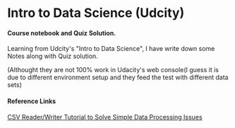 # Intro to Data Science (Udcity)


####  Course notebook and Quiz Solution.

Learning from Udcity's "Intro to Data Science", I have write down some Notes along with Quiz solution. 

(Althought they are not 100% work in Udacity's web console(I guess it is due to different environment setup and they feed the test with different data sets)


#### Reference Links

[CSV Reader/Writer Tutorial to Solve Simple Data Processing Issues](https://docs.google.com/document/d/1S4Gk42ZPBKAUZh7IPbqyzq_vk18oCvcniVcA4byBXCE/pub)



